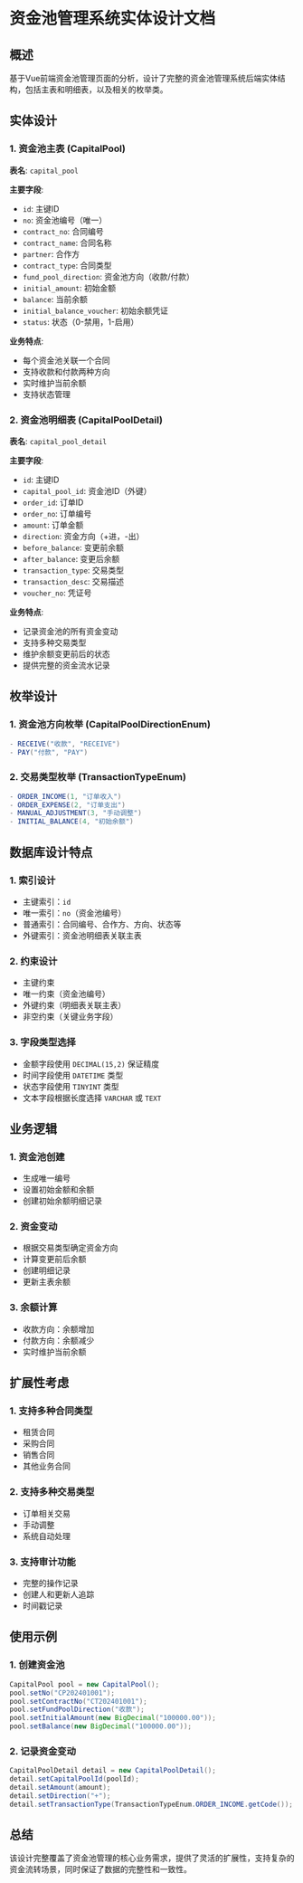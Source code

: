# 资金池管理系统实体设计文档

## 概述

基于Vue前端资金池管理页面的分析，设计了完整的资金池管理系统后端实体结构，包括主表和明细表，以及相关的枚举类。

## 实体设计

### 1. 资金池主表 (CapitalPool)

**表名**: `capital_pool`

**主要字段**:
- `id`: 主键ID
- `no`: 资金池编号（唯一）
- `contract_no`: 合同编号
- `contract_name`: 合同名称
- `partner`: 合作方
- `contract_type`: 合同类型
- `fund_pool_direction`: 资金池方向（收款/付款）
- `initial_amount`: 初始金额
- `balance`: 当前余额
- `initial_balance_voucher`: 初始余额凭证
- `status`: 状态（0-禁用，1-启用）

**业务特点**:
- 每个资金池关联一个合同
- 支持收款和付款两种方向
- 实时维护当前余额
- 支持状态管理

### 2. 资金池明细表 (CapitalPoolDetail)

**表名**: `capital_pool_detail`

**主要字段**:
- `id`: 主键ID
- `capital_pool_id`: 资金池ID（外键）
- `order_id`: 订单ID
- `order_no`: 订单编号
- `amount`: 订单金额
- `direction`: 资金方向（+进，-出）
- `before_balance`: 变更前余额
- `after_balance`: 变更后余额
- `transaction_type`: 交易类型
- `transaction_desc`: 交易描述
- `voucher_no`: 凭证号

**业务特点**:
- 记录资金池的所有资金变动
- 支持多种交易类型
- 维护余额变更前后的状态
- 提供完整的资金流水记录

## 枚举设计

### 1. 资金池方向枚举 (CapitalPoolDirectionEnum)

```java
- RECEIVE("收款", "RECEIVE")
- PAY("付款", "PAY")
```

### 2. 交易类型枚举 (TransactionTypeEnum)

```java
- ORDER_INCOME(1, "订单收入")
- ORDER_EXPENSE(2, "订单支出")
- MANUAL_ADJUSTMENT(3, "手动调整")
- INITIAL_BALANCE(4, "初始余额")
```

## 数据库设计特点

### 1. 索引设计
- 主键索引：`id`
- 唯一索引：`no`（资金池编号）
- 普通索引：合同编号、合作方、方向、状态等
- 外键索引：资金池明细表关联主表

### 2. 约束设计
- 主键约束
- 唯一约束（资金池编号）
- 外键约束（明细表关联主表）
- 非空约束（关键业务字段）

### 3. 字段类型选择
- 金额字段使用 `DECIMAL(15,2)` 保证精度
- 时间字段使用 `DATETIME` 类型
- 状态字段使用 `TINYINT` 类型
- 文本字段根据长度选择 `VARCHAR` 或 `TEXT`

## 业务逻辑

### 1. 资金池创建
- 生成唯一编号
- 设置初始金额和余额
- 创建初始余额明细记录

### 2. 资金变动
- 根据交易类型确定资金方向
- 计算变更前后余额
- 创建明细记录
- 更新主表余额

### 3. 余额计算
- 收款方向：余额增加
- 付款方向：余额减少
- 实时维护当前余额

## 扩展性考虑

### 1. 支持多种合同类型
- 租赁合同
- 采购合同
- 销售合同
- 其他业务合同

### 2. 支持多种交易类型
- 订单相关交易
- 手动调整
- 系统自动处理

### 3. 支持审计功能
- 完整的操作记录
- 创建人和更新人追踪
- 时间戳记录

## 使用示例

### 1. 创建资金池
```java
CapitalPool pool = new CapitalPool();
pool.setNo("CP202401001");
pool.setContractNo("CT202401001");
pool.setFundPoolDirection("收款");
pool.setInitialAmount(new BigDecimal("100000.00"));
pool.setBalance(new BigDecimal("100000.00"));
```

### 2. 记录资金变动
```java
CapitalPoolDetail detail = new CapitalPoolDetail();
detail.setCapitalPoolId(poolId);
detail.setAmount(amount);
detail.setDirection("+");
detail.setTransactionType(TransactionTypeEnum.ORDER_INCOME.getCode());
```

## 总结

该设计完整覆盖了资金池管理的核心业务需求，提供了灵活的扩展性，支持复杂的资金流转场景，同时保证了数据的完整性和一致性。 